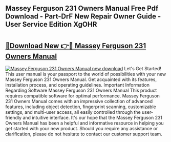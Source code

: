 ## Massey Ferguson 231 Owners Manual Free Pdf Download - Part-DrF New Repair Owner Guide - User Service Edition XgOHR

# <h2><a href="http://bc9456.oget.top/?id=Massey+Ferguson+231+Owners+Manual">🔗Download New 👉🔴 Massey Ferguson 231 Owners Manual</a></h2>

[![Massey Ferguson 231 Owners Manual new download](https://i.imgur.com/5g1atiW.png)](http://bc9456.oget.top/?id=Massey+Ferguson+231+Owners+Manual)
Let's Get Started! This user manual is your passport to the world of possibilities with your new Massey Ferguson 231 Owners Manual. Get acquainted with its features, installation process, and operating guidelines. Important Information Regarding Software Massey Ferguson 231 Owners Manual This product requires compatible software for optimal performance. Massey Ferguson 231 Owners Manual comes with an impressive collection of advanced features, including object detection, fingerprint scanning, customizable settings, and multi-user access, all easily controlled through the user-friendly and intuitive interface. It's our hope that the Massey Ferguson 231 Owners Manual has been a helpful and informative resource in helping you get started with your new product. Should you require any assistance or clarification, please do not hesitate to contact our customer support team.
